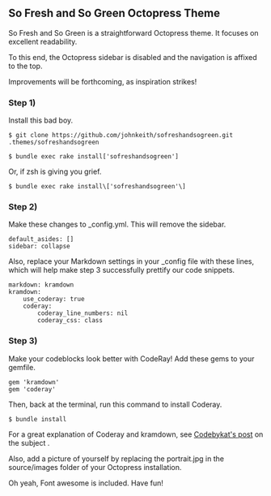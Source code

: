 ## So Fresh and So Green Octopress Theme

So Fresh and So Green is a straightforward Octopress theme. It focuses on excellent readability.

To this end, the Octopress sidebar is disabled and the navigation is affixed to the top.

Improvements will be forthcoming, as inspiration strikes!

### Step 1) 

Install this bad boy. 

	$ git clone https://github.com/johnkeith/sofreshandsogreen.git .themes/sofreshandsogreen
		
	$ bundle exec rake install['sofreshandsogreen']

Or, if zsh is giving you grief.
		
	$ bundle exec rake install\['sofreshandsogreen'\]

### Step 2) 

Make these changes to _config.yml. This will remove the sidebar.

	default_asides: []
	sidebar: collapse

Also, replace your Markdown settings in your _config file with these lines, which will help make step 3 successfully prettify our code snippets.

~~~
markdown: kramdown
kramdown:
	use_coderay: true
	coderay:
		coderay_line_numbers: nil
		coderay_css: class
~~~

### Step 3)

Make your codeblocks look better with CodeRay! Add these gems to your gemfile.

	gem 'kramdown'
	gem 'coderay'

Then, back at the terminal, run this command to install Coderay.

	$ bundle install

For a great explanation of Coderay and kramdown, see [Codebykat's post](http://blog.codebykat.com/2013/05/23/gorgeous-octopress-codeblocks-with-coderay/) on the subject .

Also, add a picture of yourself by replacing the portrait.jpg in the source/images folder of your Octopress installation. 

Oh yeah, Font awesome is included. Have fun!
